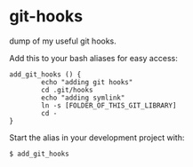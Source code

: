 # git-hooks
dump of my useful git hooks. 



Add this to your bash aliases for easy access:
```shell
add_git_hooks () {
        echo "adding git hooks"
        cd .git/hooks
        echo "adding symlink"
        ln -s [FOLDER_OF_THIS_GIT_LIBRARY]
        cd -
}
```

Start the alias in your development project with:
```shell
$ add_git_hooks
```
